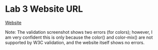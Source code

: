 # Lab 3 Website URL

[Website](https://SamGlez11.github.io/sp25-cse110-lab3)

Note: The validation screenshot shows two errors (for colors); however, I am very confident this is only because the color() and color-mix() are not supported by W3C validation, and the website itself shows no errors.
